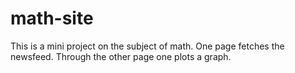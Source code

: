 # math-site

This is a mini project on the subject of math. One page fetches the newsfeed. Through the other page one plots a graph.

